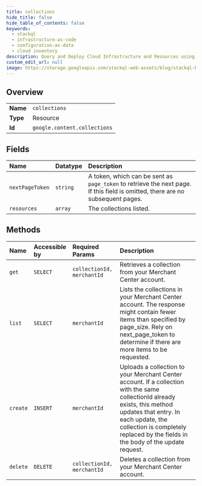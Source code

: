 ```yaml
---
title: collections
hide_title: false
hide_table_of_contents: false
keywords:
  - stackql
  - infrastructure-as-code
  - configuration-as-data
  - cloud inventory
description: Query and Deploy Cloud Infrastructure and Resources using SQL
custom_edit_url: null
image: https://storage.googleapis.com/stackql-web-assets/blog/stackql-blog-post-featured-image.png
---
```

  
    

## Overview
<table><tbody>
<tr><td><b>Name</b></td><td><code>collections</code></td></tr>
<tr><td><b>Type</b></td><td>Resource</td></tr>
<tr><td><b>Id</b></td><td><code>google.content.collections</code></td></tr>
</tbody></table>

## Fields
| Name | Datatype | Description |
|:-----|:---------|:------------|
| `nextPageToken` | `string` | A token, which can be sent as `page_token` to retrieve the next page. If this field is omitted, there are no subsequent pages. |
| `resources` | `array` | The collections listed. |
## Methods
| Name | Accessible by | Required Params | Description |
|:-----|:--------------|:----------------|:------------|
| `get` | `SELECT` | `collectionId, merchantId` | Retrieves a collection from your Merchant Center account. |
| `list` | `SELECT` | `merchantId` | Lists the collections in your Merchant Center account. The response might contain fewer items than specified by page_size. Rely on next_page_token to determine if there are more items to be requested. |
| `create` | `INSERT` | `merchantId` | Uploads a collection to your Merchant Center account. If a collection with the same collectionId already exists, this method updates that entry. In each update, the collection is completely replaced by the fields in the body of the update request. |
| `delete` | `DELETE` | `collectionId, merchantId` | Deletes a collection from your Merchant Center account. |
